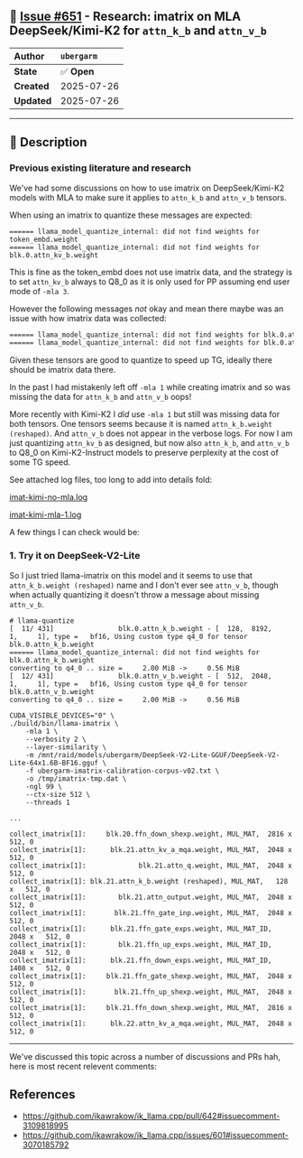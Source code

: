 ## 📌 [Issue #651](https://github.com/ikawrakow/ik_llama.cpp/issues/651) - Research: imatrix on MLA DeepSeek/Kimi-K2 for `attn_k_b` and `attn_v_b`

| **Author** | `ubergarm` |
| :--- | :--- |
| **State** | ✅ **Open** |
| **Created** | 2025-07-26 |
| **Updated** | 2025-07-26 |

---

## 📄 Description

### Previous existing literature and research

We've had some discussions on how to use imatrix on DeepSeek/Kimi-K2 models with MLA to make sure it applies to `attn_k_b` and `attn_v_b` tensors.

When using an imatrix to quantize these messages are expected:
```
====== llama_model_quantize_internal: did not find weights for token_embd.weight
====== llama_model_quantize_internal: did not find weights for blk.0.attn_kv_b.weight
```

This is fine as the token_embd does not use imatrix data, and the strategy is to set `attn_kv_b` always to Q8_0 as it is only used for PP assuming end user mode of `-mla 3`.

However the following messages *not* okay and mean there maybe was an issue with how imatrix data was collected:
```bash
====== llama_model_quantize_internal: did not find weights for blk.0.attn_k_b.weight
====== llama_model_quantize_internal: did not find weights for blk.0.attn_v_b.weight
```

Given these tensors are good to quantize to speed up TG, ideally there should be imatrix data there.

In the past I had mistakenly left off `-mla 1` while creating imatrix and so was missing the data for `attn_k_b` and `attn_v_b` oops!

More recently with Kimi-K2 I *did* use `-mla 1` but still was missing data for both tensors. One tensors seems because it is named `attn_k_b.weight (reshaped)`. And `attn_v_b` does not appear in the verbose logs. For now I am just quantizing `attn_kv_b` as designed, but now also `attn_k_b`, and `attn_v_b` to Q8_0 on Kimi-K2-Instruct models to preserve perplexity at the cost of some TG speed.

See attached log files, too long to add into details fold:

[imat-kimi-no-mla.log](https://github.com/user-attachments/files/21441623/imat-kimi-no-mla.log)

[imat-kimi-mla-1.log](https://github.com/user-attachments/files/21441622/imat-kimi-mla-1.log)

A few things I can check would be:

### 1. Try it on DeepSeek-V2-Lite
So I just tried llama-imatrix on this model and it seems to use that `attn_k_b.weight (reshaped)` name and I don't ever see `attn_v_b`, though when actually quantizing it doesn't throw a message about missing `attn_v_b`.

```
# llama-quantize
[  11/ 431]                blk.0.attn_k_b.weight - [  128,  8192,     1,     1], type =   bf16, Using custom type q4_0 for tensor blk.0.attn_k_b.weight
====== llama_model_quantize_internal: did not find weights for blk.0.attn_k_b.weight
converting to q4_0 .. size =     2.00 MiB ->     0.56 MiB
[  12/ 431]                blk.0.attn_v_b.weight - [  512,  2048,     1,     1], type =   bf16, Using custom type q4_0 for tensor blk.0.attn_v_b.weight
converting to q4_0 .. size =     2.00 MiB ->     0.56 MiB
```

```
CUDA_VISIBLE_DEVICES="0" \
./build/bin/llama-imatrix \
    -mla 1 \
    --verbosity 2 \
    --layer-similarity \
    -m /mnt/raid/models/ubergarm/DeepSeek-V2-Lite-GGUF/DeepSeek-V2-Lite-64x1.6B-BF16.gguf \
    -f ubergarm-imatrix-calibration-corpus-v02.txt \
    -o /tmp/imatrix-tmp.dat \
    -ngl 99 \
    --ctx-size 512 \
    --threads 1

...

collect_imatrix[1]:     blk.20.ffn_down_shexp.weight, MUL_MAT,  2816 x   512, 0
collect_imatrix[1]:      blk.21.attn_kv_a_mqa.weight, MUL_MAT,  2048 x   512, 0
collect_imatrix[1]:             blk.21.attn_q.weight, MUL_MAT,  2048 x   512, 0
collect_imatrix[1]: blk.21.attn_k_b.weight (reshaped), MUL_MAT,   128 x   512, 0
collect_imatrix[1]:        blk.21.attn_output.weight, MUL_MAT,  2048 x   512, 0
collect_imatrix[1]:       blk.21.ffn_gate_inp.weight, MUL_MAT,  2048 x   512, 0
collect_imatrix[1]:      blk.21.ffn_gate_exps.weight, MUL_MAT_ID,  2048 x   512, 0
collect_imatrix[1]:        blk.21.ffn_up_exps.weight, MUL_MAT_ID,  2048 x   512, 0
collect_imatrix[1]:      blk.21.ffn_down_exps.weight, MUL_MAT_ID,  1408 x   512, 0
collect_imatrix[1]:     blk.21.ffn_gate_shexp.weight, MUL_MAT,  2048 x   512, 0
collect_imatrix[1]:       blk.21.ffn_up_shexp.weight, MUL_MAT,  2048 x   512, 0
collect_imatrix[1]:     blk.21.ffn_down_shexp.weight, MUL_MAT,  2816 x   512, 0
collect_imatrix[1]:      blk.22.attn_kv_a_mqa.weight, MUL_MAT,  2048 x   512, 0
```

---

We've discussed this topic across a number of discussions and PRs hah, here is most recent relevent comments:

## References
* https://github.com/ikawrakow/ik_llama.cpp/pull/642#issuecomment-3109818995
* https://github.com/ikawrakow/ik_llama.cpp/issues/601#issuecomment-3070185792